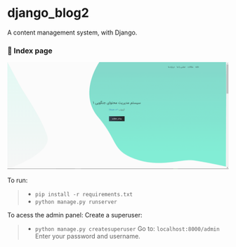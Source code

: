 # django_blog2

A content management system, with Django.

### 📌 Index page
![Index Page](screenshot.png)

To run:

> - ```pip install -r requirements.txt```
> - ```python manage.py runserver```

To acess the admin panel:
Create a superuser:
> - ```python manage.py createsuperuser```
> Go to: ```localhost:8000/admin```
> Enter your password and username.
